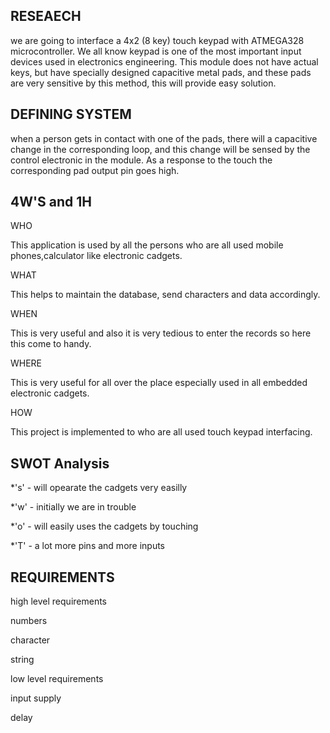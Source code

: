 ## RESEAECH 

we are going to interface a 4x2 (8 key) touch keypad with ATMEGA328 microcontroller. We all know keypad is one of the most important input devices used in electronics engineering. This module does not have actual keys, but have specially designed capacitive metal pads, and these pads are very sensitive by this method, this will provide easy solution.

## DEFINING SYSTEM

when a person gets in contact with one of the pads, there will a capacitive change in the corresponding loop, and this change will be sensed by the control electronic in the module. As a response to the touch the corresponding pad output pin goes high.  

## 4W'S and 1H

WHO

This application is used by all the persons who are all used mobile phones,calculator like electronic cadgets.

WHAT

This helps to maintain the database, send characters and data accordingly.

WHEN  

This is very useful and also it is very tedious to enter the records so here this come to handy.

WHERE 

This is very useful for all over the place especially used in all embedded electronic cadgets.

HOW

This project is implemented to who are all used touch keypad interfacing.

## SWOT Analysis

 *'s' - will opearate the cadgets very easilly
 
 *'w' - initially we are in trouble
 
 *'o' - will easily uses the cadgets by touching
 
 *'T' - a lot more pins and more inputs 
 
## REQUIREMENTS

high level requirements

numbers

character
 
string
 
low level requirements

input supply

delay
 

